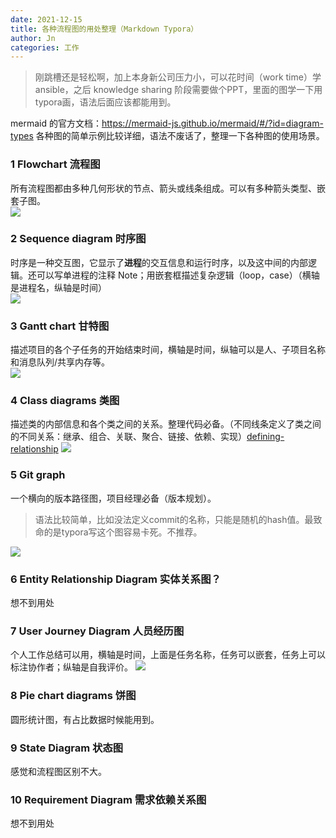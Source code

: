 ```yaml
---
date: 2021-12-15
title: 各种流程图的用处整理（Markdown Typora）
author: Jn
categories: 工作
---
```


> 刚跳槽还是轻松啊，加上本身新公司压力小，可以花时间（work time）学 ansible，之后 knowledge sharing 阶段需要做个PPT，里面的图学一下用typora画，语法后面应该都能用到。

mermaid 的官方文档：<https://mermaid-js.github.io/mermaid/#/?id=diagram-types> 各种图的简单示例比较详细，语法不废话了，整理一下各种图的使用场景。

### 1 Flowchart 流程图
所有流程图都由多种几何形状的节点、箭头或线条组成。可以有多种箭头类型、嵌套子图。  
![](https://mermaid-js.github.io/mermaid/img/flow.png)

### 2 Sequence diagram 时序图
时序是一种交互图，它显示了**进程**的交互信息和运行时序，以及这中间的内部逻辑。还可以写单进程的注释 Note；用嵌套框描述复杂逻辑（loop，case）（横轴是进程名，纵轴是时间）  
![](https://mermaid-js.github.io/mermaid/img/sequence.png)

### 3 Gantt chart 甘特图
描述项目的各个子任务的开始结束时间，横轴是时间，纵轴可以是人、子项目名称和消息队列/共享内存等。  
![](https://mermaid-js.github.io/mermaid/img/gantt.png)

### 4 Class diagrams 类图
描述类的内部信息和各个类之间的关系。整理代码必备。（不同线条定义了类之间的不同关系：继承、组合、关联、聚合、链接、依赖、实现）[defining-relationship](https://mermaid-js.github.io/mermaid/#/classDiagram?id=defining-relationship)
![](https://mermaid-js.github.io/mermaid/img/class.png)

### 5 Git graph 
一个横向的版本路径图，项目经理必备（版本规划）。
> 语法比较简单，比如没法定义commit的名称，只能是随机的hash值。最致命的是typora写这个图容易卡死。不推荐。

![](https://mermaid-js.github.io/mermaid/img/git.png)

### 6 Entity Relationship Diagram 实体关系图？
想不到用处

### 7 User Journey Diagram 人员经历图
个人工作总结可以用，横轴是时间，上面是任务名称，任务可以嵌套，任务上可以标注协作者；纵轴是自我评价。
![](https://mermaid-js.github.io/mermaid/img/user-journey.png)

### 8 Pie chart diagrams 饼图
圆形统计图，有占比数据时候能用到。

### 9 State Diagram 状态图
感觉和流程图区别不大。

### 10 Requirement Diagram 需求依赖关系图
想不到用处


